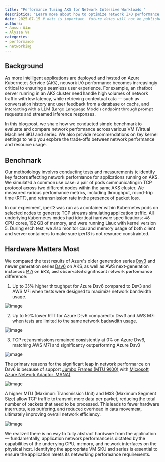 ```yaml
---
title: "Performance Tuning AKS for Network Intensive Workloads "
description: "Learn more about how to optimize network I/O performance on AKS nodes through benchmark and comparison."
date: 2025-07-15 # date is important. future dates will not be published
authors:
- Anson Qian
- Alyssa Vu
categories:
- performance
- networking
---
```


## Background

As more intelligent applications are deployed and hosted on Azure Kubernetes Service (AKS), network I/O performance becomes increasingly critical to ensuring a seamless user experience. For example, an chatbot server running in an AKS cluster need handle high volumes of network traffic with low latency, while retrieving contextual data — such as conversation history and user feedback from a database or cache, and interacting with a LLM (Large Language Model) endpoint through prompt requests and streamed inference responses.

In this blog post, we share how we conducted simple benchmark to evaluate and compare network performance across various VM (Virtual Machine) SKU and series. We also provide recommendations on key kernel settings to help you explore the trade-offs between network performance and resource usage.

## Benchmark
Our methodology involves conducting tests and measurements to identify key factors affecting network performance for applications running on AKS. We simulated a common use case: a pair of pods communicating in TCP protocol across two different nodes within the same AKS cluster. We measured various performance metrics, including throughput, round-trip time (RTT), and retransmission rate in the presence of packet loss.

In our experiment, iperf3 was run as a container within Kubernetes pods on selected nodes to generate TCP streams simulating application traffic. All underlying Kubernetes nodes had identical hardware specifications: 48 CPU cores, 192 GB of memory, and were running Linux with kernel version 5. During each test, we also monitor cpu and memory usage of both client and server containers to make sure iperf3 is not resource constrainted.

## Hardware Matters Most

We compared the test results of Azure's older generation series [Dsv3](https://learn.microsoft.com/en-us/azure/virtual-machines/sizes/general-purpose/dsv3-series?tabs=sizebasic) and newer generation series [Dsv6](https://learn.microsoft.com/en-us/azure/virtual-machines/sizes/general-purpose/dsv6-series?tabs=sizebasic) on AKS, as well as AWS next-generation instances [M7i](https://aws.amazon.com/ec2/instance-types/m7i/) on EKS, and observated signifncant network performance difference:

1. Up to 35% higher throughput for Azure Dsv6 compared to Dsv3 and AWS M7i when tests were designed to maximize network bandwidth usage.

![image](/assets/images/network-perf-aks/single_stream_throughput.png)

2. Up to 50% lower RTT for Azure Dsv6 compared to Dsv3 and AWS M7i when tests are limited to the same network badnwdith usage.

![image](/assets/images/network-perf-aks/single_stream_rtt.png)

3. TCP retransmissions remained consistently at 0% on Azure Dsv6, matching AWS M7i and significantly outperforming Azure Dsv3

![image](/assets/images/network-perf-aks/single_stream_retransmits.png)

The primary reasons for the significant leap in network performance on Dsv6 is because of support [Jumbo Frames (MTU 9000)](https://learn.microsoft.com/en-us/azure/virtual-network/how-to-virtual-machine-mtu?tabs=linux) with [Microsoft Azure Network Adaptor (MANA)](https://learn.microsoft.com/en-us/azure/virtual-network/accelerated-networking-mana-overview)


![image](/assets/images/network-perf-aks/mtu.png)

A higher MTU (Maximum Transmission Unit) and MSS (Maximum Segment Size) allow TCP traffic to transmit more data per packet, reducing the total number of packets that need to be processed. This leads to fewer hardware interrupts, less buffering, and reduced overhead in data movement, ultimately improving overall network efficiency.

![image](/assets/images/network-perf-aks/cpu_usage.png)

We realized there is no way to fully abstract hardware from the application — fundamentally, application network performance is dictated by the capabilities of the underlying CPU, memory, and network interfaces on the physical host. Identifying the appropriate VM SKU and series is essential to ensure the application meets its networking performance requirements.
